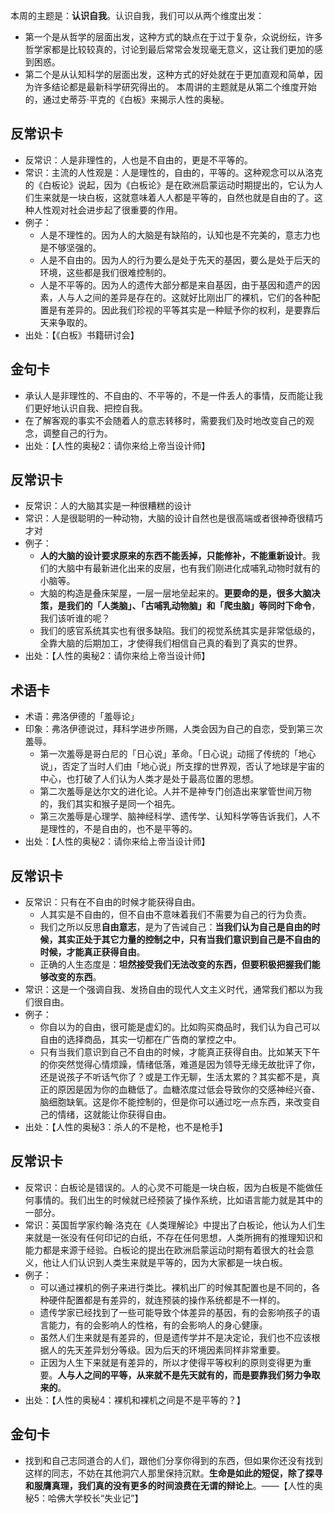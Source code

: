 
本周的主题是：**认识自我**。认识自我，我们可以从两个维度出发：
- 第一个是从哲学的层面出发，这种方式的缺点在于过于复杂，众说纷纭，许多哲学家都是比较较真的，讨论到最后常常会发现毫无意义，这让我们更加的感到困惑。
- 第二个是从认知科学的层面出发，这种方式的好处就在于更加直观和简单，因为许多结论都是最新科学研究得出的。
本周讲的主题就是从第二个维度开始的，通过史蒂芬·平克的《白板》来揭示人性的奥秘。

## 反常识卡
- 反常识：人是非理性的，人也是不自由的，更是不平等的。
- 常识：主流的人性观是：人是理性的，自由的，平等的。这种观念可以从洛克的《白板论》说起，因为《白板论》是在欧洲启蒙运动时期提出的，它认为人们生来就是一块白板，这就意味着人人都是平等的，自然也就是自由的了。这种人性观对社会进步起了很重要的作用。
- 例子：
	- 人是不理性的。因为人的大脑是有缺陷的，认知也是不完美的，意志力也是不够坚强的。
	- 人是不自由的。因为人的行为要么是处于先天的基因，要么是处于后天的环境，这些都是我们很难控制的。
	- 人是不平等的。因为人的遗传大部分都是来自基因，由于基因和遗产的因素，人与人之间的差异是存在的。这就好比刚出厂的裸机，它们的各种配置是有差异的。因此我们珍视的平等其实是一种赋予你的权利，是要靠后天来争取的。
- 出处：【《白板》书籍研讨会】

## 金句卡
- 承认人是非理性的、不自由的、不平等的，不是一件丢人的事情，反而能让我们更好地认识自我、把控自我。
- 在了解客观的事实不会随着人的意志转移时，需要我们及时地改变自己的观念，调整自己的行为。
- 出处：【人性的奥秘2：请你来给上帝当设计师】

## 反常识卡
- 反常识：人的大脑其实是一种很糟糕的设计
- 常识：人是很聪明的一种动物，大脑的设计自然也是很高端或者很神奇很精巧才对
- 例子：
	- **人的大脑的设计要求原来的东西不能丢掉，只能修补，不能重新设计**。我们的大脑中有最新进化出来的皮层，也有我们刚进化成哺乳动物时就有的小脑等。
	- 大脑的构造是叠床架屋，一层一层地垒起来的。**更要命的是，很多大脑决策，是我们的「人类脑」、「古哺乳动物脑」和「爬虫脑」等同时下命令**，我们该听谁的呢？
	- 我们的感官系统其实也有很多缺陷。我们的视觉系统其实是非常低级的，全靠大脑的后期加工，才使得我们相信自己真的看到了真实的世界。
- 出处：【人性的奥秘2：请你来给上帝当设计师】

## 术语卡
- 术语：弗洛伊德的「羞辱论」
- 印象：弗洛伊德说过，拜科学进步所赐，人类会因为自己的自恋，受到第三次羞辱。
	- 第一次羞辱是哥白尼的「日心说」革命。「日心说」动摇了传统的「地心说」，否定了当时人们由「地心说」所支撑的世界观，否认了地球是宇宙的中心，也打破了人们认为人类才是处于最高位置的思想。
	- 第二次羞辱是达尔文的进化论。人并不是神专门创造出来掌管世间万物的，我们其实和猴子是同一个祖先。
	- 第三次羞辱是心理学、脑神经科学、遗传学、认知科学等告诉我们，人不是理性的，不是自由的，也不是平等的。
- 出处：【人性的奥秘2：请你来给上帝当设计师】

## 反常识卡
- 反常识：只有在不自由的时候才能获得自由。
	- 人其实是不自由的，但不自由不意味着我们不需要为自己的行为负责。
	- 我们之所以反思**自由意志**，是为了告诫自己：**当我们认为自己是自由的时候，其实正处于其它力量的控制之中，只有当我们意识到自己是不自由的时候，才能真正获得自由**。
	- 正确的人生态度是：**坦然接受我们无法改变的东西，但要积极把握我们能够改变的东西**。
- 常识：这是一个强调自我、发扬自由的现代人文主义时代，通常我们都以为我们很自由。
- 例子：
	- 你自以为的自由，很可能是虚幻的。比如购买商品时，我们认为自己可以自由的选择商品，其实一切都在广告商的掌控之中。
	- 只有当我们意识到自己不自由的时候，才能真正获得自由。比如某天下午的你突然觉得心情烦躁，情绪低落，难道是因为领导无缘无故批评了你，还是说孩子不听话气你了？或是工作无聊，生活太累的？其实都不是，真正的原因是因为你的血糖低了。血糖浓度过低会导致你的交感神经兴奋、脑细胞缺氧。这是你不能控制的，但是你可以通过吃一点东西，来改变自己的情绪，这就能让你获得自由。
- 出处：【人性的奥秘3：杀人的不是枪，也不是枪手】

## 反常识卡
- 反常识：白板论是错误的。人的心灵不可能是一块白板，因为白板是不能做任何事情的。我们出生的时候就已经预装了操作系统，比如语言能力就是其中的一部分。
- 常识：英国哲学家约翰·洛克在《人类理解论》中提出了白板论，他认为人们生来就是一张没有任何印记的白纸，不存在任何思想，人类所拥有的推理知识和能力都是来源于经验。白板论的提出在欧洲启蒙运动时期有着很大的社会意义，他让人们认识到人类生来就是平等的，因为大家都是一块白板。
- 例子：
	- 可以通过裸机的例子来进行类比。裸机出厂的时候其配置也是不同的，各种硬件配置都是有差异的，就连预装的操作系统都是不一样的。
	- 遗传学家已经找到了一些可能导致个体差异的基因，有的会影响孩子的语言能力，有的会影响人的性格，有的会影响人的身心健康。
	- 虽然人们生来就是有差异的，但是遗传学并不是决定论，我们也不应该根据人的先天差异划分等级。因为后天的环境因素同样非常重要。
	- 正因为人生下来就是有差异的，所以才使得平等权利的原则变得更为重要。**人与人之间的平等，从来就不是先天就有的，而是要靠我们努力争取来的**。
- 出处：【人性的奥秘4：裸机和裸机之间是不是平等的？】

## 金句卡
- 找到和自己志同道合的人们，跟他们分享你得到的东西，但如果你还没有找到这样的同志，不妨在其他洞穴人那里保持沉默。**生命是如此的短促，除了探寻和服膺真理，我们真的没有更多的时间浪费在无谓的辩论上**。——【人性的奥秘5：哈佛大学校长“失业记”】